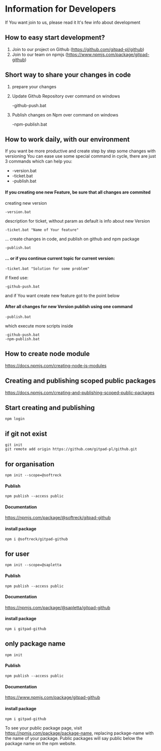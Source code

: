 # Information for Developers

If You want join to us, please read it
It's few info about development

## How to easy start development?

1. Join to our project on Github (https://github.com/gitpad-pl/github)
2. Join to our team on npmjs (https://www.npmjs.com/package/gitpad-github)

## Short way to share your changes in code
1. prepare your changes
2. Update Github Repository over command on windows

    -github-push.bat

3. Publish changes on Npm over command on windows

    -npm-publish.bat

## How to work daily, with our environment

If you want be more productive and create step by step some changes with versioning
You can ease use some special command in cycle, there are just 3 commands which can help you:
+ -version.bat
+ -ticket.bat
+ -publish.bat

#### If you creating one new Feature, be sure that all changes are commited

creating new version

    -version.bat

description for ticket, without param as default is info about new Version

    -ticket.bat "Name of Your feature"

... create changes in code, and publish on github and npm package

    -publish.bat



#### ... or if you continue current topic for current version:

    -ticket.bat "Solution for some problem"

if fixed use:

    -github-push.bat

and if You want create new feature got to the point below

#### After all changes for new Version publish using one command

    -publish.bat

which execute more scripts inside

    -github-push.bat
    -npm-publish.bat



## How to create node module
https://docs.npmjs.com/creating-node-js-modules

## Creating and publishing scoped public packages
https://docs.npmjs.com/creating-and-publishing-scoped-public-packages


## Start creating and publishing
    npm login

## if git not exist

    git init
    git remote add origin https://github.com/gitpad-pl/github.git


## for organisation

    npm init --scope=@softreck

#### Publish

    npm publish --access public

#### Documentation

https://npmjs.com/package/@softreck/gitpad-github

#### install package

    npm i @softreck/gitpad-github




## for user

    npm init --scope=@sapletta

#### Publish

    npm publish --access public

#### Documentation

https://npmjs.com/package/@sapletta/gitpad-github

#### install package

    npm i gitpad-github



## only package name

    npm init

#### Publish

    npm publish --access public

#### Documentation

https://www.npmjs.com/package/gitpad-github

#### install package

    npm i gitpad-github




To see your public package page, visit https://npmjs.com/package/package-name,
replacing package-name with the name of your package.
 Public packages will say public below the package name on the npm website.

